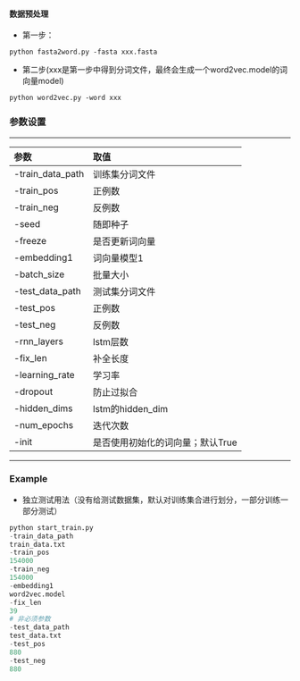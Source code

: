 #### 数据预处理
* 第一步：
```
python fasta2word.py -fasta xxx.fasta
```
* 第二步(xxx是第一步中得到分词文件，最终会生成一个word2vec.model的词向量model)
```
python word2vec.py -word xxx
```


### 参数设置
*********
|参数|取值|
|:-|:-|  
|-train_data_path|训练集分词文件|    
-train_pos|    	正例数  
-train_neg|       	反例数  
-seed     |    随即种子
-freeze     |     是否更新词向量
-embedding1      |  词向量模型1
-batch_size|    批量大小 
-test_data_path  | 	  测试集分词文件
-test_pos   | 	正例数  
-test_neg  |		反例数  
-rnn_layers|lstm层数
-fix_len   |		补全长度
-learning_rate   |学习率
-dropout| 防止过拟合
-hidden_dims|lstm的hidden_dim
-num_epochs|迭代次数
-init|是否使用初始化的词向量；默认True
************
### Example
* 独立测试用法（没有给测试数据集，默认对训练集合进行划分，一部分训练一部分测试）
```py
python start_train.py
-train_data_path
train_data.txt
-train_pos
154000
-train_neg
154000
-embedding1
word2vec.model
-fix_len
39
# 非必须参数
-test_data_path
test_data.txt
-test_pos
880
-test_neg
880
```
